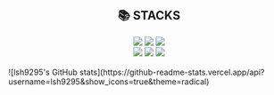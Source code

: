 <div align=center><h2>📚 STACKS</h2></div>

<div align=center>
    <img src="https://img.shields.io/badge/Android-3DDC84?style=for-the-badge&logo=Android&logoColor=white">
    <img src="https://img.shields.io/badge/kotlin-0095D5.svg?style=for-the-badge&logo=kotlin&logoColor=white">
    <img src="https://img.shields.io/badge/Java-F09820?style=for-the-badge&logo=java&logoColor=white">
    <br>
    <img src="https://img.shields.io/badge/C-A8B9CC?style=for-the-badge&logo=C&logoColor=white">
    <img src="https://img.shields.io/badge/C++-00599C?style=for-the-badge&logo=c%2B%2B&logoColor=white">
    <img src="https://img.shields.io/badge/Python-3776AB?style=for-the-badge&logo=python&logoColor=white">
</div>
<br>
![lsh9295's GitHub stats](https://github-readme-stats.vercel.app/api?username=lsh9295&show_icons=true&theme=radical)
